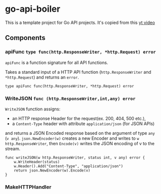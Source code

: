 # go-api-boiler
This is a template project for Go API projects. It's copied from this [yt video](https://www.youtube.com/watch?v=CJfE9kD_i7Q)

## Components

### apiFunc `type func(http.ResponseWriter, *http.Request) error`

`apiFunc` is a function signature for all API functions.

Takes a standard input of a HTTP API function (`http.ResponseWriter` and `*http.Request`) and returns an `error`.

```
type apiFunc func(http.ResponseWriter, *http.Request) error
```


### WriteJSON `func (http.ResponseWriter,int,any) error`

`WriteJSON` function assigns:
- an HTTP response Header for the request(ex. 200, 404, 500 etc.),
- a `Content-Type` header with attribute `application/json` (for JSON APIs)

and returns a JSON Encoded response based on the argument of type `any` (`v any`).
`json.NewEncoder(w)` creates a new Encoder and writes to `w http.ResponseWriter`, then `Encode(v)` writes the JSON encoding of v to the stream.


```
func writeJSON(w http.ResponseWriter, status int, v any) error {
	w.WriteHeader(status)
	w.Header().Add("Content-Type", "application/json")
	return json.NewEncoder(w).Encode(v)
}
```

### MakeHTTPHandler
